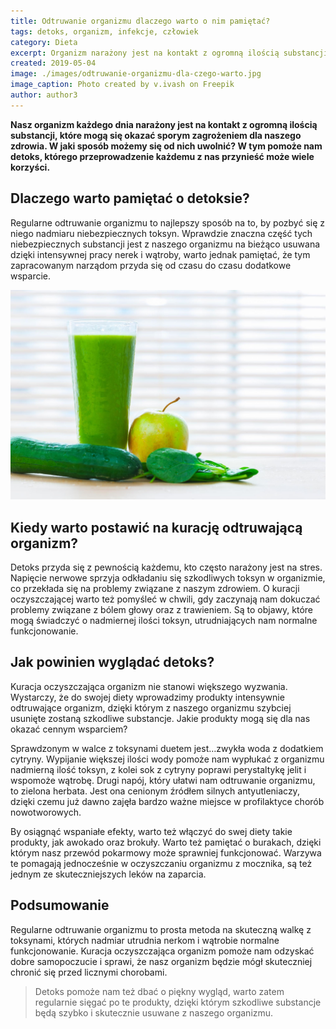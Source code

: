 ```yaml
---
title: Odtruwanie organizmu dlaczego warto o nim pamiętać?
tags: detoks, organizm, infekcje, człowiek
category: Dieta
excerpt: Organizm narażony jest na kontakt z ogromną ilością substancji, które mogą się okazać sporym zagrożeniem dla naszego zdrowia
created: 2019-05-04
image: ./images/odtruwanie-organizmu-dla-czego-warto.jpg
image_caption: Photo created by v.ivash on Freepik
author: author3
---
```


**Nasz organizm każdego dnia narażony jest na kontakt z ogromną ilością substancji, które mogą się okazać sporym zagrożeniem dla naszego zdrowia. W jaki sposób możemy się od nich uwolnić? W tym pomoże nam detoks, którego przeprowadzenie każdemu z nas przynieść może wiele korzyści.**


## Dlaczego warto pamiętać o detoksie?

Regularne odtruwanie organizmu to najlepszy sposób na to, by pozbyć się z niego nadmiaru niebezpiecznych toksyn. Wprawdzie znaczna część tych niebezpiecznych substancji jest z naszego organizmu na bieżąco usuwana dzięki intensywnej pracy nerek i wątroby, warto jednak pamiętać, że tym zapracowanym narządom przyda się od czasu do czasu dodatkowe wsparcie.

![Otyłość](.\images\detoks-a-infekcje.jpg "skladniki wspomagajace otpornosc w diecie")

## Kiedy warto postawić na kurację odtruwającą organizm?

Detoks przyda się z pewnością każdemu, kto często narażony jest na stres. Napięcie nerwowe sprzyja odkładaniu się szkodliwych toksyn w organizmie, co przekłada się na problemy związane z naszym zdrowiem. O kuracji oczyszczającej warto też pomyśleć w chwili, gdy zaczynają nam dokuczać problemy związane z bólem głowy oraz z trawieniem. Są to objawy, które mogą świadczyć o nadmiernej ilości toksyn, utrudniających nam normalne funkcjonowanie.

## Jak powinien wyglądać detoks?

Kuracja oczyszczająca organizm nie stanowi większego wyzwania. Wystarczy, że do swojej diety wprowadzimy produkty intensywnie odtruwające organizm, dzięki którym z naszego organizmu szybciej usunięte zostaną szkodliwe substancje. Jakie produkty mogą się dla nas okazać cennym wsparciem?

Sprawdzonym w walce z toksynami duetem jest…zwykła woda z dodatkiem cytryny. Wypijanie większej ilości wody pomoże nam wypłukać z organizmu nadmierną ilość toksyn, z kolei sok z cytryny poprawi perystaltykę jelit i wspomoże wątrobę. Drugi napój, który ułatwi nam odtruwanie organizmu, to zielona herbata. Jest ona cenionym źródłem silnych antyutleniaczy, dzięki czemu już dawno zajęła bardzo ważne miejsce w profilaktyce chorób nowotworowych.


By osiągnąć wspaniałe efekty, warto też włączyć do swej diety takie produkty, jak awokado oraz brokuły. Warto też pamiętać o burakach, dzięki którym nasz przewód pokarmowy może sprawniej funkcjonować. Warzywa te pomagają jednocześnie w oczyszczaniu organizmu z mocznika, są też jednym ze skuteczniejszych leków na zaparcia.

## Podsumowanie

Regularne odtruwanie organizmu to prosta metoda na skuteczną walkę z toksynami, których nadmiar utrudnia nerkom i wątrobie normalne funkcjonowanie. Kuracja oczyszczająca organizm pomoże nam odzyskać dobre samopoczucie i sprawi, że nasz organizm będzie mógł skuteczniej chronić się przed licznymi chorobami. 

> Detoks pomoże nam też dbać o piękny wygląd, warto zatem regularnie sięgać po te produkty, dzięki którym szkodliwe substancje będą szybko i skutecznie usuwane z naszego organizmu.


